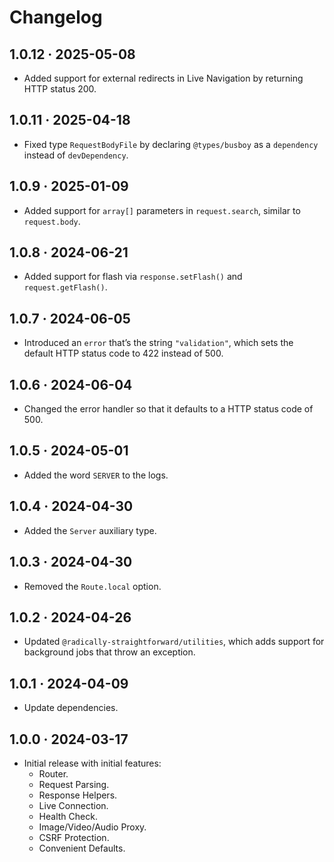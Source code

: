 # Changelog

## 1.0.12 · 2025-05-08

- Added support for external redirects in Live Navigation by returning HTTP status 200.

## 1.0.11 · 2025-04-18

- Fixed type `RequestBodyFile` by declaring `@types/busboy` as a `dependency` instead of `devDependency`.

## 1.0.9 · 2025-01-09

- Added support for `array[]` parameters in `request.search`, similar to `request.body`.

## 1.0.8 · 2024-06-21

- Added support for flash via `response.setFlash()` and `request.getFlash()`.

## 1.0.7 · 2024-06-05

- Introduced an `error` that’s the string `"validation"`, which sets the default HTTP status code to 422 instead of 500.

## 1.0.6 · 2024-06-04

- Changed the error handler so that it defaults to a HTTP status code of 500.

## 1.0.5 · 2024-05-01

- Added the word `SERVER` to the logs.

## 1.0.4 · 2024-04-30

- Added the `Server` auxiliary type.

## 1.0.3 · 2024-04-30

- Removed the `Route.local` option.

## 1.0.2 · 2024-04-26

- Updated `@radically-straightforward/utilities`, which adds support for background jobs that throw an exception.

## 1.0.1 · 2024-04-09

- Update dependencies.

## 1.0.0 · 2024-03-17

- Initial release with initial features:
  - Router.
  - Request Parsing.
  - Response Helpers.
  - Live Connection.
  - Health Check.
  - Image/Video/Audio Proxy.
  - CSRF Protection.
  - Convenient Defaults.

